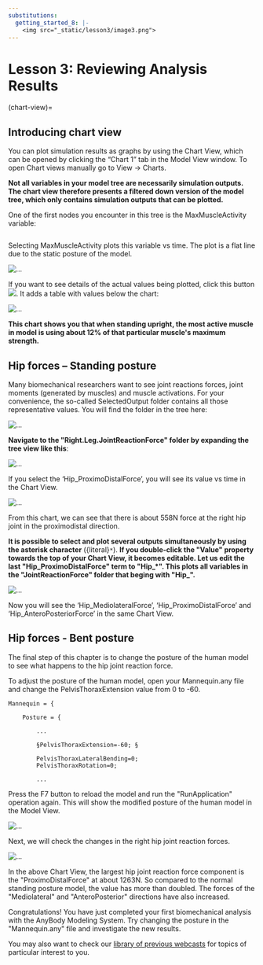 ```yaml
---
substitutions:
  getting_started_8: |-
    <img src="_static/lesson3/image3.png">
---
```


# Lesson 3: Reviewing Analysis Results

(chart-view)=

## Introducing chart view

You can plot simulation results as graphs by using the Chart View, which can be opened by clicking the “Chart 1” tab in the Model View window. To
open Chart views manually go to View -> Charts.

**Not all variables in your model tree are necessarily simulation outputs. The chart view therefore presents a
filtered down version of the model tree, which only contains simulation outputs that can be plotted.**

One of the first nodes you encounter in this tree is the MaxMuscleActivity variable:

```{image} _static/lesson3/image1.png
```

Selecting MaxMuscleActivity plots this variable vs time. The plot is a flat line
due to the static posture of the model.

![...](_static/lesson3/image2.png)

If you want to see details of the actual values being plotted, click this
button <img src="_static/lesson3/image3.png">. It adds a table with values below the chart:

![...](_static/lesson3/image4.png)

**This chart shows you that when standing upright, the most active muscle in model is using about 12%
of that particular muscle's maximum strength.**

## Hip forces – Standing posture

Many biomechanical researchers want to see joint reactions forces, joint
moments (generated by muscles) and muscle activations. For your convenience, the
so-called SelectedOutput folder contains all those representative
values. You will find the folder in the tree here:

![...](_static/lesson3/image5.png)

**Navigate to the "Right.Leg.JointReactionForce" folder
by expanding the tree view like this**:

![...](_static/lesson3/image6.png)

If you select the ‘Hip_ProximoDistalForce’, you will see its value vs time in
the Chart View.

![...](_static/lesson3/image7.png)

From this chart, we can see that there is about 558N force at the
right hip joint in the proximodistal direction.

**It is possible to select and plot several outputs simultaneously
by using the asterisk character** ({literal}`*`). **If you double-click
the "Value" property towards the top of your Chart View, it becomes editable. Let us
edit the last "Hip_ProximoDistalForce" term to "Hip\_\*". This
plots all variables in the "JointReactionForce" folder that beging with "Hip\_".**

![...](_static/lesson3/image8.png)

Now you will see the ‘Hip_MediolateralForce’, ‘Hip_ProximoDistalForce’
and ‘Hip_AnteroPosteriorForce’ in the same Chart View.

## Hip forces - Bent posture

The final step of this chapter is to change the posture of the human
model to see what happens to the hip joint reaction force.

To adjust the posture of the human model, open your Mannequin.any
file and change the PelvisThoraxExtension value from 0 to -60.

```AnyScriptDoc
Mannequin = {

    Posture = {

        ...

        §PelvisThoraxExtension=-60; §

        PelvisThoraxLateralBending=0;
        PelvisThoraxRotation=0;

        ...
```

Press the F7 button to reload the model and run the "RunApplication"
operation again. This will show the modified posture of the
human model in the Model View.

![...](_static/lesson3/image9.png)

Next, we will check the changes in the right hip joint reaction forces.

![...](_static/lesson3/image10.png)


In the above Chart View, the largest hip joint reaction
force component is the "ProximoDistalForce" at about 1263N.
So compared to the normal standing posture model, the value has more than
doubled. The forces of the "Mediolateral" and "AnteroPosterior" directions have also
increased.

Congratulations! You have just completed your first biomechanical
analysis with the AnyBody Modeling System. Try changing the posture in the "Mannequin.any" file and investigate the new
results.

You may also want to check our [library of previous
webcasts](https://www.anybodytech.com/anybody.html?fwd=webcasts)
for topics of particular interest to you.

